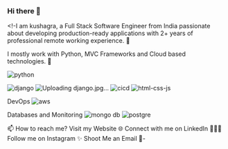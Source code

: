 ### Hi there 👋

<!-I am kushagra, a Full Stack Software Engineer from India   passionate about developing production-ready applications with 2+ years of professional remote working experience. 🎯

I mostly work with Python, MVC Frameworks and Cloud based technologies. 🚀

![python](https://user-images.githubusercontent.com/97274572/228128725-f597e703-0277-4448-8786-91f52a0022c6.gif)

  
![django](https://user-images.githubusercontent.com/97274572/228129163-5136c462-32ba-47c7-9e9a-779e9e37fbb9.jpg)
![Uploading django.jpg…]()
![cicd](https://user-images.githubusercontent.com/97274572/228129260-032a4ffa-fbea-43bf-9234-f26893fe6bca.gif)
![html-css-js](https://user-images.githubusercontent.com/97274572/228129382-174f71c3-5f0a-4b68-ae8f-a8c5e31d6dcc.png)

DevOps
 ![aws](https://user-images.githubusercontent.com/97274572/228129284-85eed962-7577-417b-8f15-410fd70c4108.gif)


Databases and Monitoring
![mongo db](https://user-images.githubusercontent.com/97274572/228129343-b76cf366-cece-46ba-b1c0-273f3f72f19c.png)
![postgre](https://user-images.githubusercontent.com/97274572/228129351-6dad8f7f-3a2e-4cef-aece-4bc455811d6c.png)

   
📫 How to reach me?
Visit my Website 🌐
Connect with me on LinkedIn 👨🏻‍💻
Follow me on Instagram ✨
Shoot Me an Email 💌-

